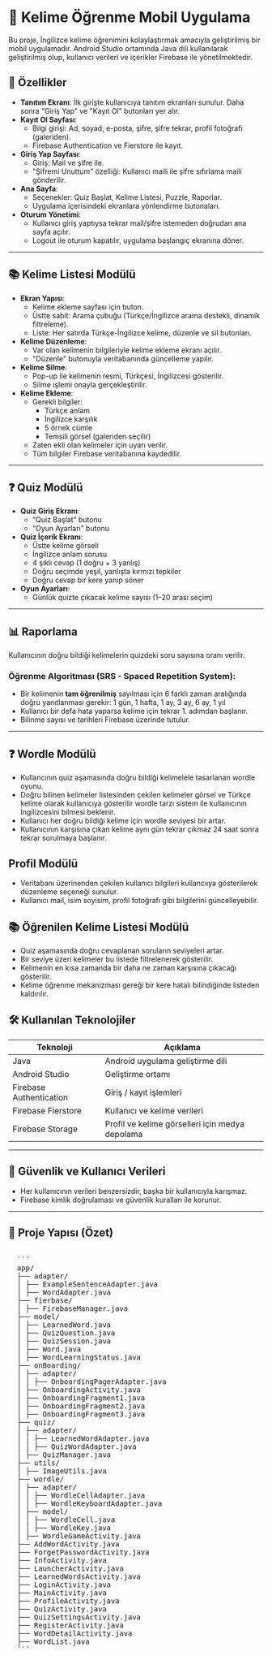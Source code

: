 # 📱 Kelime Öğrenme Mobil Uygulama

Bu proje, İngilizce kelime öğrenimini kolaylaştırmak amacıyla geliştirilmiş bir mobil uygulamadır. Android Studio ortamında Java dili kullanılarak geliştirilmiş olup, kullanıcı verileri ve içerikler Firebase ile yönetilmektedir.

## 🚀 Özellikler

- **Tanıtım Ekranı**: İlk girişte kullanıcıya tanıtım ekranları sunulur. Daha sonra "Giriş Yap" ve "Kayıt Ol" butonları yer alır.
- **Kayıt Ol Sayfası**:
  - Bilgi girişi: Ad, soyad, e-posta, şifre, şifre tekrar, profil fotoğrafı (galeriden).
  - Firebase Authentication ve Fierstore ile kayıt.
- **Giriş Yap Sayfası**:
  - Giriş: Mail ve şifre ile.
  - "Şifremi Unuttum" özelliği: Kullanıcı maili ile şifre sıfırlama maili gönderilir.
- **Ana Sayfa**:
  - Seçenekler: Quiz Başlat, Kelime Listesi, Puzzle, Raporlar.
  - Uygulama içerisindeki ekranlara yönlendirme butonaları.
- **Oturum Yönetimi**:
  - Kullanıcı giriş yaptıysa tekrar mail/şifre istemeden doğrudan ana sayfa açılır.
  - Logout ile oturum kapatılır, uygulama başlangıç ekranına döner.

---

## 📚 Kelime Listesi Modülü

- **Ekran Yapısı**:
  - Kelime ekleme sayfası için buton.
  - Üstte sabit: Arama çubuğu (Türkçe/İngilizce arama destekli, dinamik filtreleme).
  - Liste: Her satırda Türkçe-İngilizce kelime, düzenle ve sil butonları.
- **Kelime Düzenleme**:
  - Var olan kelimenin bilgileriyle kelime ekleme ekranı açılır.
  - "Düzenle" butonuyla veritabanında güncelleme yapılır.
- **Kelime Silme**:
  - Pop-up ile kelimenin resmi, Türkçesi, İngilizcesi gösterilir.
  - Silme işlemi onayla gerçekleştirilir.
- **Kelime Ekleme**:
  - Gerekli bilgiler:
    - Türkçe anlam
    - İngilizce karşılık
    - 5 örnek cümle
    - Temsili görsel (galeriden seçilir)
  - Zaten ekli olan kelimeler için uyarı verilir.
  - Tüm bilgiler Firebase veritabanına kaydedilir.

---

## ❓ Quiz Modülü

- **Quiz Giriş Ekranı**:
  - “Quiz Başlat” butonu
  - “Oyun Ayarları” butonu
- **Quiz İçerik Ekranı**:
  - Üstte kelime görseli
  - İngilizce anlam sorusu
  - 4 şıklı cevap (1 doğru + 3 yanlış)
  - Doğru seçimde yeşil, yanlışta kırmızı tepkiler
  - Doğru cevap bir kere yanıp söner
- **Oyun Ayarları**:
  - Günlük quizte çıkacak kelime sayısı (1–20 arası seçim)

---

## 📊 Raporlama

Kullanıcının doğru bildiği kelimelerin quizdeki soru sayısına oranı verilir.

### Öğrenme Algoritması (SRS - Spaced Repetition System):

- Bir kelimenin **tam öğrenilmiş** sayılması için 6 farklı zaman aralığında doğru yanıtlanması gerekir:
  1 gün, 1 hafta, 1 ay, 3 ay, 6 ay, 1 yıl
- Kullanıcı bir defa hata yaparsa kelime için tekrar 1. adımdan başlanır.
- Bilinme sayısı ve tarihleri Firebase üzerinde tutulur.

---

## ❓ Wordle Modülü

- Kullancının quiz aşamasında doğru bildiği kelimelele tasarlanan wordle oyunu.
- Doğru bilinen kelimeler listesinden çekilen kelimeler görsel ve Türkçe kelime olarak kullanıcıya gösterilir wordle tarzı sistem ile kullanıcının İngilizcesini bilmesi beklenir.
- Kullanıcı her doğru bildiği kelime için wordle seviyesi bir artar.
- Kullanıcının karşısına çıkan kelime aynı gün tekrar çıkmaz 24 saat sonra tekrar sorulmaya başlanır.

## Profil Modülü

- Veritabanı üzerinenden çekilen kullanıcı bilgileri kullancııya gösterilerek düzenleme seçeneği sunulur.
- Kullanıcı mail, isim soyisim, profil fotoğrafı gibi bilgilerini güncelleyebilir.

## 📚 Öğrenilen Kelime Listesi Modülü

- Quiz aşamasında doğru cevaplanan soruların seviyeleri artar.
- Bir seviye üzeri kelimeler bu listede filtrelenerek gösterilir.
- Kelimenin en kısa zamanda bir daha ne zaman karşısına çıkacağı gösterilir.
- Kelime öğrenme mekanizması gereği bir kere hatalı bilindiğinde listeden kaldırılır.

## 🛠️ Kullanılan Teknolojiler

| Teknoloji | Açıklama |
|----------|----------|
| Java | Android uygulama geliştirme dili |
| Android Studio | Geliştirme ortamı |
| Firebase Authentication | Giriş / kayıt işlemleri |
| Firebase Fierstore | Kullanıcı ve kelime verileri |
| Firebase Storage | Profil ve kelime görselleri için medya depolama |

---

## 🔐 Güvenlik ve Kullanıcı Verileri

- Her kullanıcının verileri benzersizdir, başka bir kullanıcıyla karışmaz.
- Firebase kimlik doğrulaması ve güvenlik kuralları ile korunur.

---

## 📂 Proje Yapısı (Özet)
<pre> 
  ``` 
  app/ 
  ├── adapter/ 
  │ ├── ExampleSentenceAdapter.java 
  │ ├── WordAdapter.java 
  ├── fierbase/ 
  │ ├── FirebaseManager.java 
  ├── model/ 
  │ ├── LearnedWord.java 
  │ ├── QuizQuestion.java 
  │ ├── QuizSession.java 
  │ ├── Word.java 
  │ ├── WordLearningStatus.java 
  ├── onBoarding/ 
  │ ├── adapter/ 
  │ │ ├── OnboardingPagerAdapter.java 
  │ ├── OnboardingActivity.java 
  │ ├── OnboardingFragment1.java 
  │ ├── OnboardingFragment2.java 
  │ ├── OnboardingFragment3.java 
  ├── quiz/ 
  │ ├── adapter/ 
  │ │ ├── LearnedWordAdapter.java 
  │ │ ├── QuizWordAdapter.java 
  │ ├── QuizManager.java 
  ├── utils/ 
  │ ├── ImageUtils.java 
  ├── wordle/ 
  │ ├── adapter/ 
  │ │ ├── WordleCellAdapter.java 
  │ │ ├── WordleKeyboardAdapter.java 
  │ ├── model/ 
  │ │ ├── WordleCell.java 
  │ │ ├── WordleKey.java 
  │ ├── WordleGameActivity.java 
  ├── AddWordActivity.java 
  ├── ForgetPasswordActivity.java 
  ├── InfoActivity.java 
  ├── LauncherActivity.java 
  ├── LearnedWordsActivity.java 
  ├── LoginActivity.java 
  ├── MainActivity.java 
  ├── ProfileActivity.java 
  ├── QuizActivity.java 
  ├── QuizSettingsActivity.java 
  ├── RegisterActivity.java 
  ├── WordDetailActivity.java 
  ├── WordList.java 
  ``` 
</pre>


